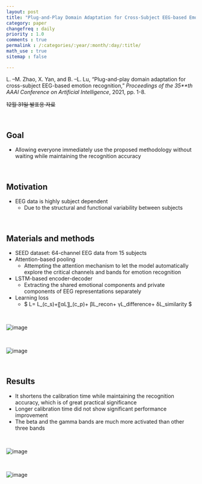 ```yaml
---
layout: post
title: "Plug-and-Play Domain Adaptation for Cross-Subject EEG-based Emotion Recognition"
category: paper
changefreq : daily
priority : 1.0
comments : true
permalink : /:categories/:year/:month/:day/:title/
math_use : true
sitemap : false

---
```


L. –M. Zhao, X. Yan, and B. –L. Lu, “Plug-and-play domain adaptation for cross-subject EEG-based emotion recognition,” *Proceedings of the 35**th* *AAAI Conference on Artificial Intelligence*, 2021, pp. 1-8.

~~12월 31일 발표용 자료~~

<br>

## Goal
- Allowing everyone immediately use the proposed methodology without waiting while maintaining the recognition accuracy

<br>

## Motivation
- EEG data is highly subject dependent
  - Due to the structural and functional variability between subjects

<br>

## Materials and methods
- SEED dataset: 64-channel EEG data from 15 subjects
- Attention-based pooling
  - Attempting the attention mechanism to let the model automatically explore the critical channels and bands for emotion recognition
- LSTM-based encoder-decoder
  - Extracting the shared emotional components and private components of EEG representations separately
- Learning loss
  - $ L= L_(c_s)+〖αL〗_(c_p)+ βL_recon+ γL_difference+ δL_similarity $

<br>

![image](https://user-images.githubusercontent.com/85778937/150331612-302bcdf5-95aa-4637-8cb8-2628a01843a1.png)

<br>

![image](https://user-images.githubusercontent.com/85778937/150331564-0aa4bf2c-a21e-4562-ba8f-962a75a100d2.png)

<br>

## Results
- It shortens the calibration time while maintaining the recognition accuracy, which is of great practical significance
- Longer calibration time did not show significant performance improvement
- The beta and the gamma bands are much more activated than other three bands

<br>

![image](https://user-images.githubusercontent.com/85778937/150332182-52743ba1-4c6b-4e04-886f-21448545157b.png)

<br>

![image](https://user-images.githubusercontent.com/85778937/150332218-a008973b-6d6c-4745-80bf-7723da959962.png)

